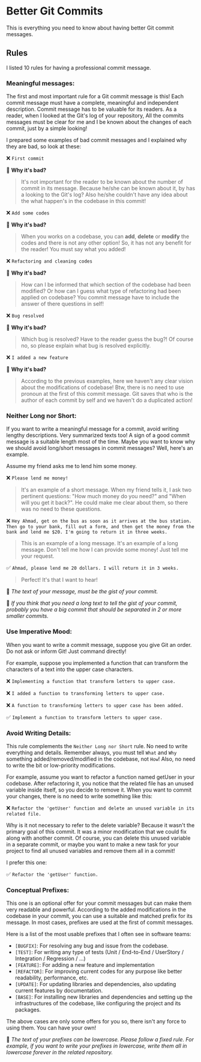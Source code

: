# Better Git Commits

This is everything you need to know about having better Git commit messages.


## Rules

I listed 10 rules for having a professional commit message.

### Meaningful messages:

The first and most important rule for a Git commit message is this! Each commit message must have a complete, meaningful and independent description. Commit message has to be valuable for its readers. As a reader, when I looked at the Git's log of your repository, All the commits messages must be clear for me and I be known about the changes of each commit, just by a simple looking!

I prepared some examples of bad commit messages and I explained why they are bad, so look at these:


❌ `First commit`

🔷 **Why it's bad?**
> It's not important for the reader to be known about the number of commit in its message. Because he/she can be known about it, by has a looking to the Git's log? Also he/she couldn't have any idea about the what happen's in the codebase in this commit!

❌ `Add some codes`

🔷 **Why it's bad?**
> When you works on a codebase, you can **add**, **delete** or **modify** the codes and there is not any other option! So, it has not any benefit for the reader! You must say what you added!

❌ `Refactoring and cleaning codes`

🔷 **Why it's bad?**
> How can I be informed that which section of the codebase had been modified? Or how can I guess what type of refactoring had been applied on codebase? You commit message have to include the answer of there questions in self!

❌ `Bug resolved`

🔷 **Why it's bad?**
> Which bug is resolved? Have to the reader guess the bug?! Of course no, so please explain what bug is resolved explicitly.

❌ `I added a new feature`

🔷 **Why it's bad?**
> According to the previous examples, here we haven't any clear vision about the modifications of codebase! Btw, there is no need to use pronoun at the first of this commit message. Git saves that who is the author of each commit by self and we haven't do a duplicated action!


### Neither Long nor Short:

If you want to write a meaningful message for a commit, avoid writing lengthy descriptions. Very summarized texts too! A sign of a good commit message is a suitable length most of the time. Maybe you want to know why we should avoid long/short messages in commit messages? Well, here's an example.

Assume my friend asks me to lend him some money.

❌ `Please lend me money!`
> It's an example of a short message. When my friend tells it, I ask two pertinent questions: "How much money do you need?" and "When will you get it back?". He could make me clear about them, so there was no need to these questions.

❌ `Hey Ahmad, get on the bus as soon as it arrives at the bus station. Then go to your bank, fill out a form, and then get the money from the bank and lend me $20. I'm going to return it in three weeks.`
> This is an example of a long message. It's an example of a long message. Don't tell me how I can provide some money! Just tell me your request.

✅ `Ahmad, please lend me 20 dollars. I will return it in 3 weeks.`
> Perfect! It's that I want to hear!


🔑 *The text of your message, must be the gist of your commit.*

🔑 *If you think that you need a long text to tell the gist of your commit, probably you have a big commit that should be separated in 2 or more smaller commits.*


### Use Imperative Mood:

When you want to write a commit message, suppose you give Git an order. Do not ask or inform Git! Just command directly!

For example, suppose you implemented a function that can transform the characters of a text into the upper case characters.

❌ `Implementing a function that transform letters to upper case.`

❌ `I added a function to transforming letters to upper case.`

❌ `A function to transforming letters to upper case has been added.`

✅ `Implement a function to transform letters to upper case.`


### Avoid Writing Details:

This rule complements the `Neither Long nor Short` rule. No need to write everything and details.
Remember always, you must tell `What` and `Why` something added/removed/modified in the codebase, not `How`! Also, no need to write the bit or low-priority modifications.

For example, assume you want to refactor a function named getUser in your codebase. After refactoring it, you notice that the related file has an unused variable inside itself, so you decide to remove it. When you want to commit your changes, there is no need to write something like this:

❌ `Refactor the 'getUser' function and delete an unused variable in its related file.`

Why is it not necessary to refer to the delete variable? Because it wasn't the primary goal of this commit. It was a minor modification that we could fix along with another commit. Of course, you can delete this unused variable in a separate commit, or maybe you want to make a new task for your project to find all unused variables and remove them all in a commit!

I prefer this one:

✅ `Refactor the 'getUser' function.`


### Conceptual Prefixes:

This one is an optional offer for your commit messages but can make them very readable and powerful. According to the added modifications in the codebase in your commit, you can use a suitable and matched prefix for its message. In most cases, prefixes are used at the first of commit messages.

Here is a list of the most usable prefixes that I often see in software teams:

* `[BUGFIX]`: For resolving any bug and issue from the codebase.
* `[TEST]`: For writing any type of tests (Unit / End-to-End / UserStory / Integration / Regression / ...)
* `[FEATURE]`: For adding a new feature and implementation
* `[REFACTOR]`: For improving current codes for any purpose like better readability, performance, etc.
* `[UPDATE]`: For updating libraries and dependencies, also updating current features by documentation.
* `[BASE]`: For installing new libraries and dependencies and setting up the infrastructures of the codebase, like configuring the project and its packages.

The above cases are only some offers for you so, there isn't any force to using them. You can have your own!

🔑 *The text of your prefixes can be lowercase. Please follow a fixed rule. For example, if you want to write your prefixes in lowercase, write them all in lowercase forever in the related repository.*
